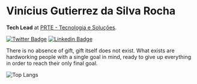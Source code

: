 # Vinícius Gutierrez da Silva Rocha

**Tech Lead** at [PRTE - Tecnologia e Soluções](https://prte.com.br).

[![Twitter Badge](https://img.shields.io/badge/-@srgutyerrez-0C49A6?style=flat-square&labelColor=0C49A6&logo=twitter&logoColor=white&link=https://twitter.com/srgutyerrez)](https://twitter.com/srgutyerrez) 
[![Linkedin Badge](https://img.shields.io/badge/-Vinícius%20Gutierrez%20da%20Silva%20Rocha-0C49A6?style=flat-square&logo=Linkedin&logoColor=white&link=https://www.linkedin.com/in/vinicius-gutierrez/)](https://www.linkedin.com/in/vinicius-gutierrez/) 


There is no absence of gift, gift itself does not exist. What exists are hardworking people with a single goal in mind, ready to give up everything in order to reach their only final goal.

![Top Langs](https://github-readme-stats.vercel.app/api/top-langs/?username=viniciusgutierrez&langs_count=3&theme=gradient&layout=compact)
